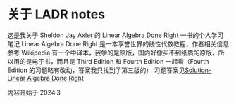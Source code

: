 # 关于 LADR notes

这是我关于 Sheldon Jay Axler 的 Linear Algebra Done Right 一书的个人学习笔记
Linear Algebra Done Right 是一本享誉世界的线性代数教程，作者相关信息参考 Wikipedia
有一个中译本，我学的是原版，国内好像买不到纸质的原版，所以用的是电子书，而且是 Third Edition 和 Fourth Edition 一起看（Fourth Edition 的习题略有改动，答案我只找到了第三版的）
习题答案见[Solution-Linear Algebra Done Right](https://linearalgebras.com/)

内容开始于 2024.3
